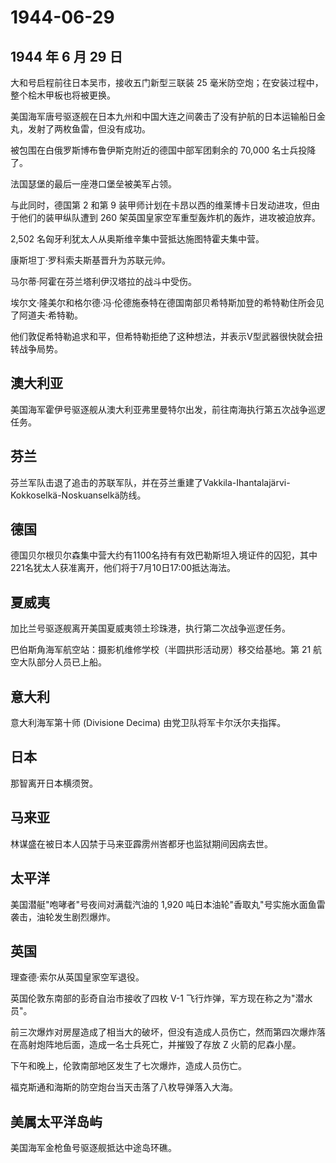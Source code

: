 # 1944-06-29

## 1944 年 6 月 29 日

大和号启程前往日本吴市，接收五门新型三联装 25
毫米防空炮；在安装过程中，整个桧木甲板也将被更换。

美国海军唐号驱逐舰在日本九州和中国大连之间袭击了没有护航的日本运输船日金丸，发射了两枚鱼雷，但没有成功。

被包围在白俄罗斯博布鲁伊斯克附近的德国中部军团剩余的 70,000
名士兵投降了。

法国瑟堡的最后一座港口堡垒被美军占领。

与此同时，德国第 2 和第 9
装甲师计划在卡昂以西的维莱博卡日发动进攻，但由于他们的装甲纵队遭到 260
架英国皇家空军重型轰炸机的轰炸，进攻被迫放弃。

2,502 名匈牙利犹太人从奥斯维辛集中营抵达施图特霍夫集中营。

康斯坦丁·罗科索夫斯基晋升为苏联元帅。

马尔蒂·阿霍在芬兰塔利伊汉塔拉的战斗中受伤。

埃尔文·隆美尔和格尔德·冯·伦德施泰特在德国南部贝希特斯加登的希特勒住所会见了阿道夫·希特勒。

他们敦促希特勒追求和平，但希特勒拒绝了这种想法，并表示V型武器很快就会扭转战争局势。

## 澳大利亚

美国海军霍伊号驱逐舰从澳大利亚弗里曼特尔出发，前往南海执行第五次战争巡逻任务。

## 芬兰

芬兰军队击退了追击的苏联军队，并在芬兰重建了Vakkila-Ihantalajärvi-Kokkoselkä-Noskuanselkä防线。

## 德国

德国贝尔根贝尔森集中营大约有1100名持有有效巴勒斯坦入境证件的囚犯，其中221名犹太人获准离开，他们将于7月10日17:00抵达海法。

## 夏威夷

加比兰号驱逐舰离开美国夏威夷领土珍珠港，执行第二次战争巡逻任务。

巴伯斯角海军航空站：摄影机维修学校（半圆拱形活动房）移交给基地。第 21
航空大队部分人员已上船。

## 意大利

意大利海军第十师 (Divisione Decima) 由党卫队将军卡尔沃尔夫指挥。

## 日本

那智离开日本横须贺。

## 马来亚

林谋盛在被日本人囚禁于马来亚霹雳州峇都牙也监狱期间因病去世。

## 太平洋

美国潜艇"咆哮者"号夜间对满载汽油的 1,920
吨日本油轮"香取丸"号实施水面鱼雷袭击，油轮发生剧烈爆炸。

## 英国

理查德·索尔从英国皇家空军退役。

英国伦敦东南部的彭奇自治市接收了四枚 V-1
飞行炸弹，军方现在称之为"潜水员"。

前三次爆炸对房屋造成了相当大的破坏，但没有造成人员伤亡，然而第四次爆炸落在高射炮阵地后面，造成一名士兵死亡，并摧毁了存放
Z 火箭的尼森小屋。

下午和晚上，伦敦南部地区发生了七次爆炸，造成人员伤亡。

福克斯通和海斯的防空炮台当天击落了八枚导弹落入大海。

## 美属太平洋岛屿

美国海军金枪鱼号驱逐舰抵达中途岛环礁。

